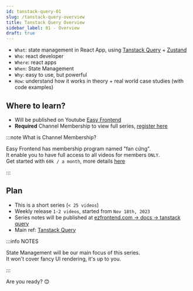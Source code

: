 ```yaml
---
id: tanstack-query-01
slug: /tanstack-query-overview
title: Tanstack Query Overview
sidebar_label: 01 - Overview
draft: true
---
```


- `What`: state management in React App, using [Tanstack Query](https://tanstack.com/query/latest) + [Zustand](https://github.com/pmndrs/zustand)
- `Who`: react developer
- `Where`: react apps
- `When`: State Management
- `Why`: easy to use, but powerful
- `How`: understand how it works in theory + real world case studies (with code examples)



## Where to learn?

- Will be published on Youtube [Easy Frontend](https://www.youtube.com/easyfrontend)
- **Required** Channel Membership to view full series, [register here](https://www.youtube.com/easyfrontend/membership)

:::note What is Channel Membership?

Easy Frontend has membership program named "fan cứng". <br />
It enable you to have full access to all videos for members `ONLY`. <br />
Get started with `60k / a month`, more details [here](https://www.ezfrontend.com/blog/fan-cung-la-gi)

:::

## Plan

- This is a short series (`< 25 videos`)
- Weekly release `1-2 videos`, started from `Nov 18th, 2023`
- Series notes will be published at [ezfrontend.com -> docs -> tanstack query](https://www.ezfrontend.com/docs/tanstack-query-overview)
- Main ref: [Tanstack Query](https://tanstack.com/query/latest)

:::info NOTES

State Management will be our main focus of this series. <br/>
It won't cover fancy UI rendering, it's up to you.

:::

Are you ready? 😊

<BlogFooter />
